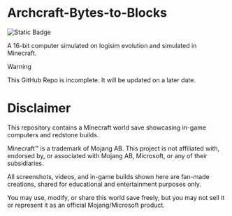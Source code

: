 

# Archcraft-Bytes-to-Blocks

![Static Badge](https://img.shields.io/badge/AY2425--T3-CSARCH2-red)

 A 16-bit computer simulated on logisim evolution and simulated in Minecraft.
 
> [!warning]
> This GitHub Repo is incomplete. It will be updated on a later date.

# Disclaimer
This repository contains a Minecraft world save showcasing in-game computers and redstone builds.

Minecraft™ is a trademark of Mojang AB. This project is not affiliated with, endorsed by, or associated with Mojang AB, Microsoft, or any of their subsidiaries.

All screenshots, videos, and in-game builds shown here are fan-made creations, shared for educational and entertainment purposes only.

You may use, modify, or share this world save freely, but you may not sell it or represent it as an official Mojang/Microsoft product.
